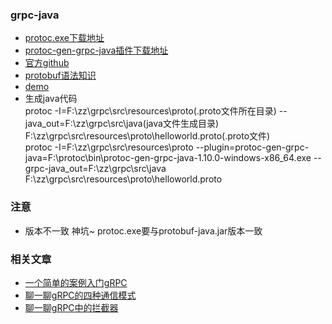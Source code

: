### grpc-java
- [protoc.exe下载地址](https://github.com/protocolbuffers/protobuf/releases)   
- [protoc-gen-grpc-java插件下载地址](https://repo1.maven.org/maven2/io/grpc/protoc-gen-grpc-java/)   
- [官方github](https://github.com/grpc/grpc-java)   
- [protobuf语法知识](https://blog.csdn.net/shensky711/article/details/69696392)   
- [demo](https://www.jianshu.com/p/69e3ed94f630)   
- 生成java代码   
protoc -I=F:\zz\grpc\src\resources\proto(.proto文件所在目录) --java_out=F:\zz\grpc\src\java(java文件生成目录) F:\zz\grpc\src\resources\proto\helloworld.proto(.proto文件)  
protoc -I=F:\zz\grpc\src\resources\proto --plugin=protoc-gen-grpc-java=F:\protoc\bin\protoc-gen-grpc-java-1.10.0-windows-x86_64.exe --grpc-java_out=F:\zz\grpc\src\java F:\zz\grpc\src\resources\proto\helloworld.proto
  
### 注意
- 版本不一致 神坑~ protoc.exe要与protobuf-java.jar版本一致


### 相关文章

- [一个简单的案例入门gRPC](https://mp.weixin.qq.com/s/OyfU0tLm4f9t3nZxce-Ksw)
- [聊一聊gRPC的四种通信模式](https://mp.weixin.qq.com/s/c-_D2RpLksIlYJDfaWOSkA)
- [聊一聊gRPC中的拦截器](https://mp.weixin.qq.com/s/cxaa8uHQ1Qvjy9aDyV87GQ)
